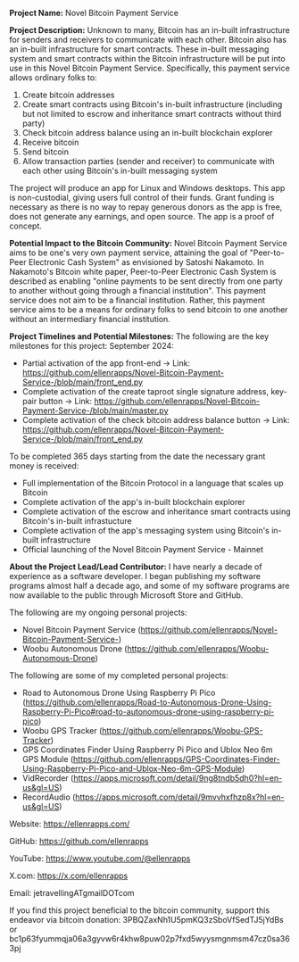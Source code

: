 **Project Name:**
Novel Bitcoin Payment Service

**Project Description:**
Unknown to many, Bitcoin has an in-built infrastructure for senders and receivers to communicate with each other. Bitcoin also has an in-built infrastructure for smart contracts. These in-built messaging system and smart contracts within the Bitcoin infrastructure will be put into use in this Novel Bitcoin Payment Service. Specifically, this payment service allows ordinary folks to:
1. Create bitcoin addresses
2. Create smart contracts using Bitcoin's in-built infrastructure (including but not limited to escrow and inheritance smart contracts without third party)
3. Check bitcoin address balance using an in-built blockchain explorer
4. Receive bitcoin
5. Send bitcoin
6. Allow transaction parties (sender and receiver) to communicate with each other using Bitcoin's in-built messaging system

The project will produce an app for Linux and Windows desktops. This app is non-custodial, giving users full control of their funds. Grant funding is necessary as there is no way to repay generous donors as the app is free, does not generate any earnings, and open source. The app is a proof of concept.

**Potential Impact to the Bitcoin Community:**
Novel Bitcoin Payment Service aims to be one's very own payment service, attaining the goal of "Peer-to-Peer Electronic Cash System" as envisioned by Satoshi Nakamoto. In Nakamoto's Bitcoin white paper, Peer-to-Peer Electronic Cash System is described as enabling "online payments to be sent directly from one party to another without going through a financial institution". This payment service does not aim to be a financial institution. Rather, this payment service aims to be a means for ordinary folks to send bitcoin to one another without an intermediary financial institution.

**Project Timelines and Potential Milestones:**
The following are the key milestones for this project:
September 2024:
* Partial activation of the app front-end -> Link: https://github.com/ellenrapps/Novel-Bitcoin-Payment-Service-/blob/main/front_end.py
* Complete activation of the create taproot single signature address, key-pair button -> Link: https://github.com/ellenrapps/Novel-Bitcoin-Payment-Service-/blob/main/master.py
* Complete activation of the check bitcoin address balance button -> Link: https://github.com/ellenrapps/Novel-Bitcoin-Payment-Service-/blob/main/front_end.py

To be completed 365 days starting from the date the necessary grant money is received:
* Full implementation of the Bitcoin Protocol in a language that scales up Bitcoin
* Complete activation of the app's in-built blockchain explorer
* Complete activation of the escrow and inheritance smart contracts using Bitcoin's in-built infrastucture
* Complete activation of the app's messaging system using Bitcoin's in-built infrastructure
* Official launching of the Novel Bitcoin Payment Service - Mainnet

**About the Project Lead/Lead Contributor:**
I have nearly a decade of experience as a software developer. I began publishing my software programs almost half a decade ago, and some of my software programs are now available to the public through Microsoft Store and GitHub.

The following are my ongoing personal projects:
* Novel Bitcoin Payment Service (https://github.com/ellenrapps/Novel-Bitcoin-Payment-Service-)
* Woobu Autonomous Drone (https://github.com/ellenrapps/Woobu-Autonomous-Drone)

The following are some of my completed personal projects:
* Road to Autonomous Drone Using Raspberry Pi Pico (https://github.com/ellenrapps/Road-to-Autonomous-Drone-Using-Raspberry-Pi-Pico#road-to-autonomous-drone-using-raspberry-pi-pico)
* Woobu GPS Tracker (https://github.com/ellenrapps/Woobu-GPS-Tracker)
* GPS Coordinates Finder Using Raspberry Pi Pico and Ublox Neo 6m GPS Module (https://github.com/ellenrapps/GPS-Coordinates-Finder-Using-Raspberry-Pi-Pico-and-Ublox-Neo-6m-GPS-Module)
* VidRecorder (https://apps.microsoft.com/detail/9ng8tndb5dh0?hl=en-us&gl=US)
* RecordAudio (https://apps.microsoft.com/detail/9mvvhxfhzp8x?hl=en-us&gl=US)

Website: https://ellenrapps.com/

GitHub: https://github.com/ellenrapps

YouTube: https://www.youtube.com/@ellenrapps

X.com: https://x.com/ellenrapps

Email: jetravellingATgmailDOTcom

If you find this project beneficial to the bitcoin community, support this endeavor via bitcoin donation:
3PBQZaxNh1U5pmKQ3zSboVfSedTJ5jYdBs
or
bc1p63fyummqja06a3gyvw6r4khw8puw02p7fxd5wyysmgnmsm47cz0sa363pj
